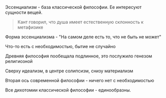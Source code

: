 Эссенциализм - база классической философии. Ее интересуют сущности вещей.

> Кант говорил, что душа имеет естественную склонность к метафизике

Форма эссенциализма - "На самом деле есть то, что не быть не может"

Что-то есть с необходимостью, бытие не случайно

Древняя философия пообещала подлинное, это послужило генезом религиозной

Сверху идеализм, в центре солипсизм, снизу материализм

Вторая ось современной философии - ничего нет с необходимостью

Все дихотомии классической философии - единообразны.


